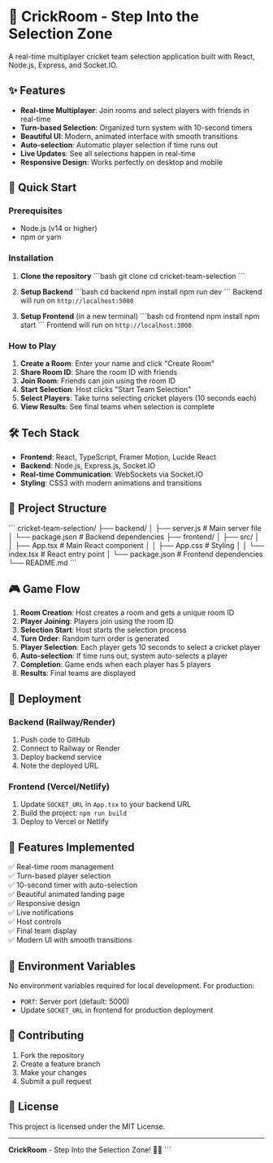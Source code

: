 # 🏏 CrickRoom - Step Into the Selection Zone

A real-time multiplayer cricket team selection application built with React, Node.js, Express, and Socket.IO.

## ✨ Features

- **Real-time Multiplayer**: Join rooms and select players with friends in real-time
- **Turn-based Selection**: Organized turn system with 10-second timers
- **Beautiful UI**: Modern, animated interface with smooth transitions
- **Auto-selection**: Automatic player selection if time runs out
- **Live Updates**: See all selections happen in real-time
- **Responsive Design**: Works perfectly on desktop and mobile

## 🚀 Quick Start

### Prerequisites
- Node.js (v14 or higher)
- npm or yarn

### Installation

1. **Clone the repository**
   \`\`\`bash
   git clone <your-repo-url>
   cd cricket-team-selection
   \`\`\`

2. **Setup Backend**
   \`\`\`bash
   cd backend
   npm install
   npm run dev
   \`\`\`
   Backend will run on `http://localhost:5000`

3. **Setup Frontend** (in a new terminal)
   \`\`\`bash
   cd frontend
   npm install
   npm start
   \`\`\`
   Frontend will run on `http://localhost:3000`

### How to Play

1. **Create a Room**: Enter your name and click "Create Room"
2. **Share Room ID**: Share the room ID with friends
3. **Join Room**: Friends can join using the room ID
4. **Start Selection**: Host clicks "Start Team Selection"
5. **Select Players**: Take turns selecting cricket players (10 seconds each)
6. **View Results**: See final teams when selection is complete

## 🛠️ Tech Stack

- **Frontend**: React, TypeScript, Framer Motion, Lucide React
- **Backend**: Node.js, Express.js, Socket.IO
- **Real-time Communication**: WebSockets via Socket.IO
- **Styling**: CSS3 with modern animations and transitions

## 📁 Project Structure

\`\`\`
cricket-team-selection/
├── backend/
│   ├── server.js          # Main server file
│   └── package.json       # Backend dependencies
├── frontend/
│   ├── src/
│   │   ├── App.tsx        # Main React component
│   │   ├── App.css        # Styling
│   │   └── index.tsx      # React entry point
│   └── package.json       # Frontend dependencies
└── README.md
\`\`\`

## 🎮 Game Flow

1. **Room Creation**: Host creates a room and gets a unique room ID
2. **Player Joining**: Players join using the room ID
3. **Selection Start**: Host starts the selection process
4. **Turn Order**: Random turn order is generated
5. **Player Selection**: Each player gets 10 seconds to select a cricket player
6. **Auto-selection**: If time runs out, system auto-selects a player
7. **Completion**: Game ends when each player has 5 players
8. **Results**: Final teams are displayed

## 🚀 Deployment

### Backend (Railway/Render)
1. Push code to GitHub
2. Connect to Railway or Render
3. Deploy backend service
4. Note the deployed URL

### Frontend (Vercel/Netlify)
1. Update `SOCKET_URL` in `App.tsx` to your backend URL
2. Build the project: `npm run build`
3. Deploy to Vercel or Netlify

## 🎨 Features Implemented

✅ Real-time room management  
✅ Turn-based player selection  
✅ 10-second timer with auto-selection  
✅ Beautiful animated landing page  
✅ Responsive design  
✅ Live notifications  
✅ Host controls  
✅ Final team display  
✅ Modern UI with smooth transitions  

## 🔧 Environment Variables

No environment variables required for local development. For production:

- `PORT`: Server port (default: 5000)
- Update `SOCKET_URL` in frontend for production deployment

## 🤝 Contributing

1. Fork the repository
2. Create a feature branch
3. Make your changes
4. Submit a pull request

## 📄 License

This project is licensed under the MIT License.

---

**CrickRoom** - Step Into the Selection Zone! 🏏✨
\`\`\`
